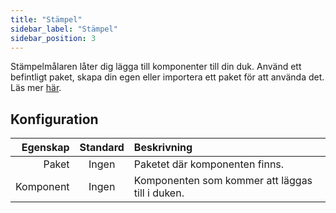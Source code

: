 ```yaml
---
title: "Stämpel"
sidebar_label: "Stämpel"
sidebar_position: 3
---
```


Stämpelmålaren låter dig lägga till komponenter till din duk. Använd ett befintligt paket, skapa din egen eller importera ett paket för att använda det. Läs mer [här](../pack).

## Konfiguration

|  Egenskap | Standard | Beskrivning                                     |
| ---------:|:--------:|:----------------------------------------------- |
|     Paket |  Ingen   | Paketet där komponenten finns.                  |
| Komponent |  Ingen   | Komponenten som kommer att läggas till i duken. |
